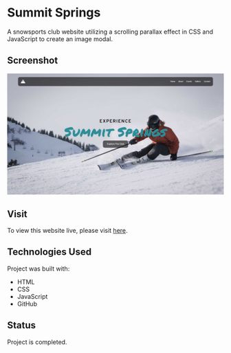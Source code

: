 # Summit Springs
A snowsports club website utilizing a scrolling parallax effect in CSS and JavaScript to create an image modal.

## Screenshot
![preview of landing page](./resources/images/summit-springs.jpg)

## Visit
To view this website live, please visit [here](https://yuj94.github.io/responsive-club-website/).

## Technologies Used
Project was built with:
- HTML
- CSS
- JavaScript
- GitHub

## Status
Project is completed.